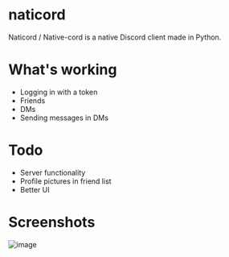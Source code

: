 # naticord
Naticord / Native-cord is a native Discord client made in Python.
# What's working
- Logging in with a token
- Friends
- DMs
- Sending messages in DMs
# Todo
- Server functionality
- Profile pictures in friend list
- Better UI
# Screenshots
![image](https://github.com/n1d3v/naticord/assets/135556230/e877644e-a4be-4926-bde1-9614a20f212b)
